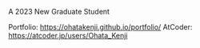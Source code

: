 A 2023 New Graduate Student

Portfolio: https://ohatakenji.github.io/portfolio/
AtCoder: https://atcoder.jp/users/Ohata_Kenji
